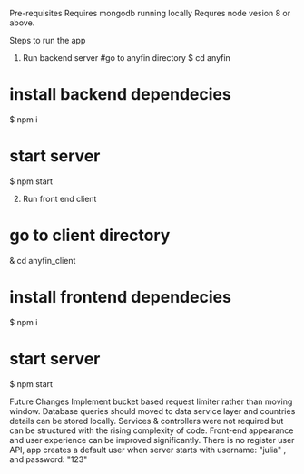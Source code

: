 Pre-requisites
Requires mongodb running locally
Requres node vesion 8 or above.

Steps to run the app

1) Run backend server
#go to anyfin directory
$ cd anyfin
# install backend dependecies
$ npm i
# start server
$ npm start

2) Run front end client
# go to client directory
& cd anyfin_client
# install frontend dependecies
$ npm i
# start server
$ npm start


Future Changes
Implement bucket based request limiter rather than moving window.
Database queries should moved to data service layer and countries details can be stored locally.
Services & controllers were not required but can be structured with the rising complexity of code.
Front-end appearance and user experience can be improved significantly.
There is no register user API, app creates a default user when server starts with username: "julia" , and password: "123"
